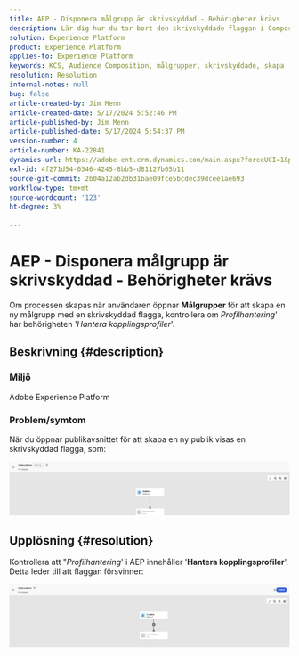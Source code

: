 ```yaml
---
title: AEP - Disponera målgrupp är skrivskyddad - Behörigheter krävs
description: Lär dig hur du tar bort den skrivskyddade flaggan i Compose Audience i AEP. Behörigheterna ska omfatta privilegiet Hantera sammanslagningsprinciper.
solution: Experience Platform
product: Experience Platform
applies-to: Experience Platform
keywords: KCS, Audience Composition, målgrupper, skrivskyddade, skapa
resolution: Resolution
internal-notes: null
bug: false
article-created-by: Jim Menn
article-created-date: 5/17/2024 5:52:46 PM
article-published-by: Jim Menn
article-published-date: 5/17/2024 5:54:37 PM
version-number: 4
article-number: KA-22841
dynamics-url: https://adobe-ent.crm.dynamics.com/main.aspx?forceUCI=1&pagetype=entityrecord&etn=knowledgearticle&id=c1b6dc42-7614-ef11-9f8a-6045bd006268
exl-id: 4f271d54-0346-4245-8bb5-d81127b05b11
source-git-commit: 2b04a12ab2db31bae09fce5bcdec39dcee1ae693
workflow-type: tm+mt
source-wordcount: '123'
ht-degree: 3%

---
```


# AEP - Disponera målgrupp är skrivskyddad - Behörigheter krävs


Om processen skapas när användaren öppnar <b>Målgrupper</b> för att skapa en ny målgrupp med en skrivskyddad flagga, kontrollera om *Profilhantering*&#39; har behörigheten &#39;*Hantera kopplingsprofiler*&#39;.

## Beskrivning {#description}


### Miljö

Adobe Experience Platform

### Problem/symtom

När du öppnar publikavsnittet för att skapa en ny publik visas en skrivskyddad flagga, som:

![](assets/___c3b6dc42-7614-ef11-9f8a-6045bd006268___.png)


## Upplösning {#resolution}


Kontrollera att &quot;*Profilhantering*&#39; i AEP innehåller &#39;<b>Hantera kopplingsprofiler</b>&#39;. Detta leder till att flaggan försvinner:

![](assets/833c8ec9-ec56-ee11-be6f-6045bd0065f9.png)
